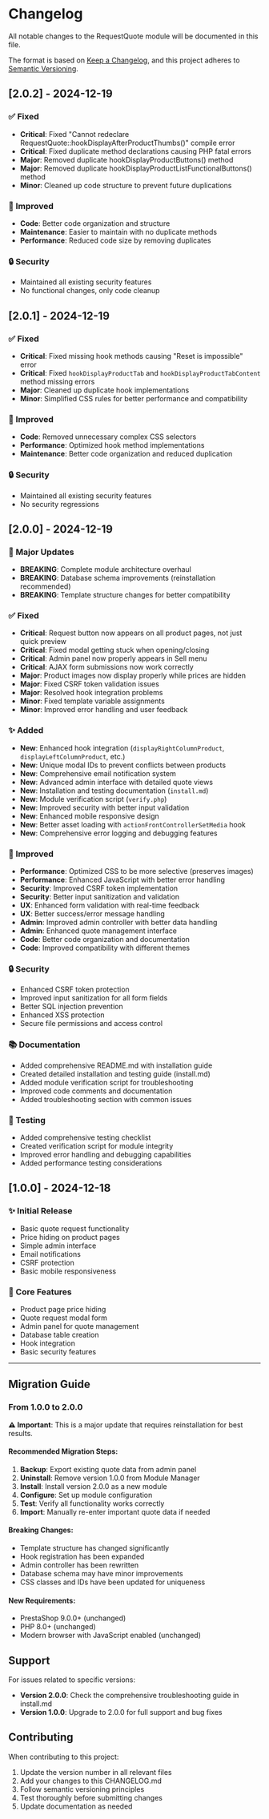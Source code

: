 # Changelog
All notable changes to the RequestQuote module will be documented in this file.

The format is based on [Keep a Changelog](https://keepachangelog.com/en/1.0.0/),
and this project adheres to [Semantic Versioning](https://semver.org/spec/v2.0.0.html).

## [2.0.2] - 2024-12-19

### ✅ Fixed
- **Critical**: Fixed "Cannot redeclare RequestQuote::hookDisplayAfterProductThumbs()" compile error
- **Critical**: Fixed duplicate method declarations causing PHP fatal errors
- **Major**: Removed duplicate hookDisplayProductButtons() method
- **Major**: Removed duplicate hookDisplayProductListFunctionalButtons() method
- **Minor**: Cleaned up code structure to prevent future duplications

### 🔧 Improved
- **Code**: Better code organization and structure
- **Maintenance**: Easier to maintain with no duplicate methods
- **Performance**: Reduced code size by removing duplicates

### 🔒 Security
- Maintained all existing security features
- No functional changes, only code cleanup

## [2.0.1] - 2024-12-19

### ✅ Fixed
- **Critical**: Fixed missing hook methods causing "Reset is impossible" error
- **Critical**: Fixed `hookDisplayProductTab` and `hookDisplayProductTabContent` method missing errors
- **Major**: Cleaned up duplicate hook implementations
- **Minor**: Simplified CSS rules for better performance and compatibility

### 🔧 Improved
- **Code**: Removed unnecessary complex CSS selectors
- **Performance**: Optimized hook method implementations
- **Maintenance**: Better code organization and reduced duplication

### 🔒 Security
- Maintained all existing security features
- No security regressions

## [2.0.0] - 2024-12-19

### 🚀 Major Updates
- **BREAKING**: Complete module architecture overhaul
- **BREAKING**: Database schema improvements (reinstallation recommended)
- **BREAKING**: Template structure changes for better compatibility

### ✅ Fixed
- **Critical**: Request button now appears on all product pages, not just quick preview
- **Critical**: Fixed modal getting stuck when opening/closing
- **Critical**: Admin panel now properly appears in Sell menu
- **Critical**: AJAX form submissions now work correctly
- **Major**: Product images now display properly while prices are hidden
- **Major**: Fixed CSRF token validation issues
- **Major**: Resolved hook integration problems
- **Minor**: Fixed template variable assignments
- **Minor**: Improved error handling and user feedback

### ✨ Added
- **New**: Enhanced hook integration (`displayRightColumnProduct`, `displayLeftColumnProduct`, etc.)
- **New**: Unique modal IDs to prevent conflicts between products
- **New**: Comprehensive email notification system
- **New**: Advanced admin interface with detailed quote views
- **New**: Installation and testing documentation (`install.md`)
- **New**: Module verification script (`verify.php`)
- **New**: Improved security with better input validation
- **New**: Enhanced mobile responsive design
- **New**: Better asset loading with `actionFrontControllerSetMedia` hook
- **New**: Comprehensive error logging and debugging features

### 🔧 Improved
- **Performance**: Optimized CSS to be more selective (preserves images)
- **Performance**: Enhanced JavaScript with better error handling
- **Security**: Improved CSRF token implementation
- **Security**: Better input sanitization and validation
- **UX**: Enhanced form validation with real-time feedback
- **UX**: Better success/error message handling
- **Admin**: Improved admin controller with better data handling
- **Admin**: Enhanced quote management interface
- **Code**: Better code organization and documentation
- **Code**: Improved compatibility with different themes

### 🔒 Security
- Enhanced CSRF token protection
- Improved input sanitization for all form fields
- Better SQL injection prevention
- Enhanced XSS protection
- Secure file permissions and access control

### 📚 Documentation
- Added comprehensive README.md with installation guide
- Created detailed installation and testing guide (install.md)
- Added module verification script for troubleshooting
- Improved code comments and documentation
- Added troubleshooting section with common issues

### 🧪 Testing
- Added comprehensive testing checklist
- Created verification script for module integrity
- Improved error handling and debugging capabilities
- Added performance testing considerations

## [1.0.0] - 2024-12-18

### ✨ Initial Release
- Basic quote request functionality
- Price hiding on product pages
- Simple admin interface
- Email notifications
- CSRF protection
- Basic mobile responsiveness

### 🔧 Core Features
- Product page price hiding
- Quote request modal form
- Admin panel for quote management
- Database table creation
- Hook integration
- Basic security features

---

## Migration Guide

### From 1.0.0 to 2.0.0

**⚠️ Important**: This is a major update that requires reinstallation for best results.

#### Recommended Migration Steps:
1. **Backup**: Export existing quote data from admin panel
2. **Uninstall**: Remove version 1.0.0 from Module Manager
3. **Install**: Install version 2.0.0 as a new module
4. **Configure**: Set up module configuration
5. **Test**: Verify all functionality works correctly
6. **Import**: Manually re-enter important quote data if needed

#### Breaking Changes:
- Template structure has changed significantly
- Hook registration has been expanded
- Admin controller has been rewritten
- Database schema may have minor improvements
- CSS classes and IDs have been updated for uniqueness

#### New Requirements:
- PrestaShop 9.0.0+ (unchanged)
- PHP 8.0+ (unchanged)
- Modern browser with JavaScript enabled (unchanged)

## Support

For issues related to specific versions:
- **Version 2.0.0**: Check the comprehensive troubleshooting guide in install.md
- **Version 1.0.0**: Upgrade to 2.0.0 for full support and bug fixes

## Contributing

When contributing to this project:
1. Update the version number in all relevant files
2. Add your changes to this CHANGELOG.md
3. Follow semantic versioning principles
4. Test thoroughly before submitting changes
5. Update documentation as needed 